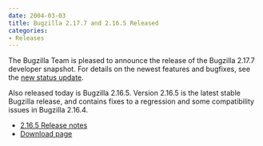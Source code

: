 ```yaml
---
date: 2004-03-03
title: Bugzilla 2.17.7 and 2.16.5 Released
categories:
- Releases
---
```


The Bugzilla Team is pleased to announce the release of the Bugzilla 2.17.7 developer snapshot. For details on the newest features and bugfixes, see the [new status update](/blog/2004/03/03/status-update).

Also released today is Bugzilla 2.16.5\. Version 2.16.5 is the latest stable Bugzilla release, and contains fixes to a regression and some compatibility issues in Bugzilla 2.16.4.

*   [2.16.5 Release notes](/releases/2.16.5/)
*   [Download page](/download/)  

